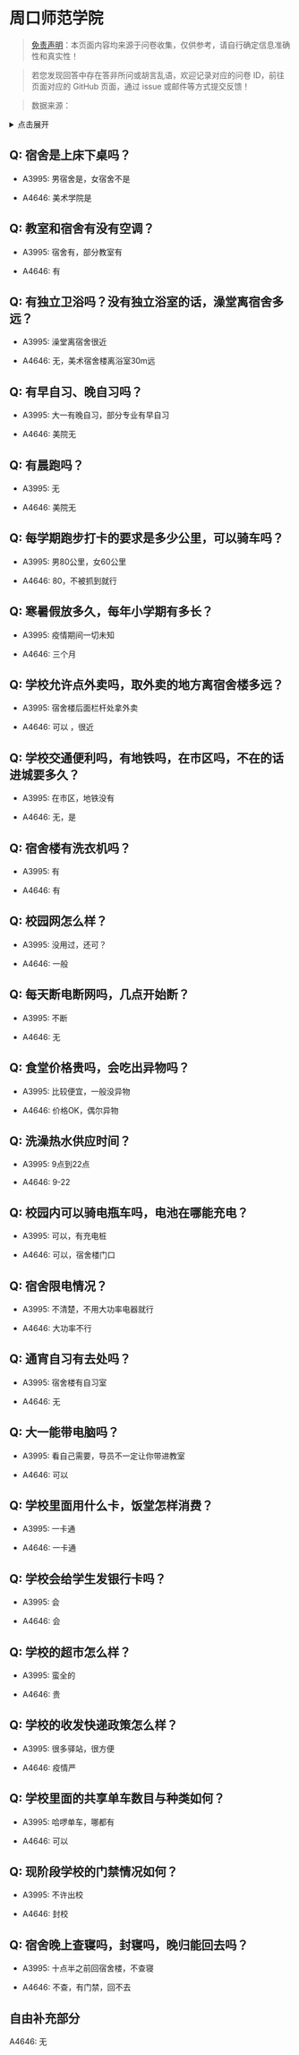 # 周口师范学院

> [免责声明](https://colleges.chat/#_3)：本页面内容均来源于问卷收集，仅供参考，请自行确定信息准确性和真实性！

> 若您发现回答中存在答非所问或胡言乱语，欢迎记录对应的问卷 ID，前往页面对应的 GitHub 页面，通过 issue 或邮件等方式提交反馈！

> 数据来源：

<details><summary>点击展开</summary>
<ul>
<li>A3995: 匿名 (2021 年 12 月)</li>
<li>A4646: 匿名 (2022 年 06 月)</li>
</ul>
</details>

## Q: 宿舍是上床下桌吗？

- A3995: 男宿舍是，女宿舍不是

- A4646: 美术学院是

## Q: 教室和宿舍有没有空调？

- A3995: 宿舍有，部分教室有

- A4646: 有

## Q: 有独立卫浴吗？没有独立浴室的话，澡堂离宿舍多远？

- A3995: 澡堂离宿舍很近

- A4646: 无，美术宿舍楼离浴室30m远

## Q: 有早自习、晚自习吗？

- A3995: 大一有晚自习，部分专业有早自习

- A4646: 美院无

## Q: 有晨跑吗？

- A3995: 无

- A4646: 美院无

## Q: 每学期跑步打卡的要求是多少公里，可以骑车吗？

- A3995: 男80公里，女60公里

- A4646: 80，不被抓到就行

## Q: 寒暑假放多久，每年小学期有多长？

- A3995: 疫情期间一切未知

- A4646: 三个月

## Q: 学校允许点外卖吗，取外卖的地方离宿舍楼多远？

- A3995: 宿舍楼后面栏杆处拿外卖

- A4646: 可以 ，很近

## Q: 学校交通便利吗，有地铁吗，在市区吗，不在的话进城要多久？

- A3995: 在市区，地铁没有

- A4646: 无，是

## Q: 宿舍楼有洗衣机吗？

- A3995: 有

- A4646: 有

## Q: 校园网怎么样？

- A3995: 没用过，还可？

- A4646: 一般

## Q: 每天断电断网吗，几点开始断？

- A3995: 不断

- A4646: 无

## Q: 食堂价格贵吗，会吃出异物吗？

- A3995: 比较便宜，一般没异物

- A4646: 价格OK，偶尔异物

## Q: 洗澡热水供应时间？

- A3995: 9点到22点

- A4646: 9-22

## Q: 校园内可以骑电瓶车吗，电池在哪能充电？

- A3995: 可以，有充电桩

- A4646: 可以，宿舍楼门口

## Q: 宿舍限电情况？

- A3995: 不清楚，不用大功率电器就行

- A4646: 大功率不行

## Q: 通宵自习有去处吗？

- A3995: 宿舍楼有自习室

- A4646: 无

## Q: 大一能带电脑吗？

- A3995: 看自己需要，导员不一定让你带进教室

- A4646: 可以

## Q: 学校里面用什么卡，饭堂怎样消费？

- A3995: 一卡通

- A4646: 一卡通

## Q: 学校会给学生发银行卡吗？

- A3995: 会

- A4646: 会

## Q: 学校的超市怎么样？

- A3995: 蛮全的

- A4646: 贵

## Q: 学校的收发快递政策怎么样？

- A3995: 很多驿站，很方便

- A4646: 疫情严

## Q: 学校里面的共享单车数目与种类如何？

- A3995: 哈啰单车，哪都有

- A4646: 可以

## Q: 现阶段学校的门禁情况如何？

- A3995: 不许出校

- A4646: 封校

## Q: 宿舍晚上查寝吗，封寝吗，晚归能回去吗？

- A3995: 十点半之前回宿舍楼，不查寝

- A4646: 不查，有门禁，回不去

## 自由补充部分

A4646: 无